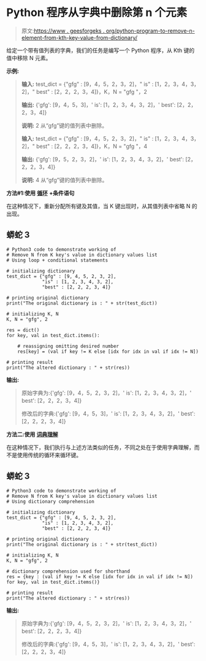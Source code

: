 # Python 程序从字典中删除第 n 个元素

> 原文:[https://www . geesforgeks . org/python-program-to-remove-n-element-from-kth-key-value-from-dictionary/](https://www.geeksforgeeks.org/python-program-to-remove-nth-element-from-kth-keys-value-from-the-dictionary/)

给定一个带有值列表的字典，我们的任务是编写一个 Python 程序，从 Kth 键的值中移除 N 元素。

**示例:**

> **输入:** test_dict = {"gfg" : [9，4，5，2，3，2]，" is" : [1，2，3，4，3，2]，" best" : [2，2，2，3，4]}，K，N = "gfg "，2
> 
> **输出:** {'gfg': [9，4，5，3]，' is': [1，2，3，4，3，2]，' best': [2，2，2，3，4]}
> 
> **说明:** 2 从“gfg”键的值列表中删除。
> 
> **输入:** test_dict = {"gfg" : [9，4，5，2，3，2]，" is" : [1，2，3，4，3，2]，" best" : [2，2，2，3，4]}，K，N = "gfg "，4
> 
> **输出:** {'gfg': [9，5，2，3，2]，' is': [1，2，3，4，3，2]，' best': [2，2，2，3，4]}
> 
> **说明:** 4 从“gfg”键的值列表中删除。

**方法#1:使用** [**循环**](https://www.geeksforgeeks.org/loops-in-python/) **+条件语句**

在这种情况下，重新分配所有键及其值，当 K 键出现时，从其值列表中省略 N 的出现。

## 蟒蛇 3

```
# Python3 code to demonstrate working of
# Remove N from K key's value in dictionary values list
# Using loop + conditional statements

# initializing dictionary
test_dict = {"gfg" : [9, 4, 5, 2, 3, 2],
             "is" : [1, 2, 3, 4, 3, 2],
             "best" : [2, 2, 2, 3, 4]}

# printing original dictionary
print("The original dictionary is : " + str(test_dict))

# initializing K, N 
K, N = "gfg", 2

res = dict()
for key, val in test_dict.items():

    # reassigning omitting desired number
    res[key] = (val if key != K else [idx for idx in val if idx != N])

# printing result
print("The altered dictionary : " + str(res))
```

**输出:**

> 原始字典为:{'gfg': [9，4，5，2，3，2]，' is': [1，2，3，4，3，2]，' best': [2，2，2，3，4]}
> 
> 修改后的字典:{'gfg': [9，4，5，3]，' is': [1，2，3，4，3，2]，' best': [2，2，2，3，4]}

**方法二:使用** [**词典理解**](https://www.geeksforgeeks.org/python-dictionary-comprehension/)

在这种情况下，我们执行与上述方法类似的任务，不同之处在于使用字典理解，而不是使用传统的循环来循环键。

## 蟒蛇 3

```
# Python3 code to demonstrate working of
# Remove N from K key's value in dictionary values list
# Using dictionary comprehension

# initializing dictionary
test_dict = {"gfg" : [9, 4, 5, 2, 3, 2],
             "is" : [1, 2, 3, 4, 3, 2], 
             "best" : [2, 2, 2, 3, 4]}

# printing original dictionary
print("The original dictionary is : " + str(test_dict))

# initializing K, N 
K, N = "gfg", 2

# dictionary comprehension used for shorthand
res = {key : (val if key != K else [idx for idx in val if idx != N]) for key, val in test_dict.items()}

# printing result
print("The altered dictionary : " + str(res))
```

**输出:**

> 原始字典为:{'gfg': [9，4，5，2，3，2]，' is': [1，2，3，4，3，2]，' best': [2，2，2，3，4]}
> 
> 修改后的字典:{'gfg': [9，4，5，3]，' is': [1，2，3，4，3，2]，' best': [2，2，2，3，4]}